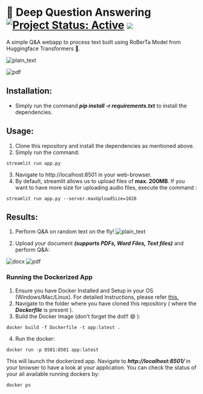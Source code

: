 # 📄 Deep Question Answering [![Project Status: Active](https://www.repostatus.org/badges/latest/active.svg)](https://www.repostatus.org/#active) [![](https://img.shields.io/badge/Prateek-Ralhan-brightgreen.svg?colorB=ff0000)](https://prateekralhan.github.io/)
A simple Q&A webapp to process text built using RoBerTa Model from Huggingface Transformers 🤗.

![plain_text](https://user-images.githubusercontent.com/29462447/152040979-3746ce6e-fbd5-4c00-8b6b-50b526a9ba6b.gif)

![pdf](https://user-images.githubusercontent.com/29462447/152040990-2fc3645a-4a7b-4a1b-a308-4b3ceae85407.gif)


## Installation:
* Simply run the command ***pip install -r requirements.txt*** to install the dependencies.

## Usage:
1. Clone this repository and install the dependencies as mentioned above.
2. Simply run the command: 
```
streamlit run app.py
```
3. Navigate to http://localhost:8501 in your web-browser.
4. By default, streamlit allows us to upload files of **max. 200MB**. If you want to have more size for uploading audio files, execute the command :
```
streamlit run app.py --server.maxUploadSize=1028
```

## Results:
1. Perform Q&A on random text on the fly!
![plain_text](https://user-images.githubusercontent.com/29462447/152040979-3746ce6e-fbd5-4c00-8b6b-50b526a9ba6b.gif)


2. Upload your document ***(supports PDFs, Word Files, Text files)*** and perform Q&A:

![docx](https://user-images.githubusercontent.com/29462447/152041322-1ed4e76f-614c-40ec-b9e6-b2274f77ff87.gif)
![pdf](https://user-images.githubusercontent.com/29462447/152040990-2fc3645a-4a7b-4a1b-a308-4b3ceae85407.gif)

### Running the Dockerized App
1. Ensure you have Docker Installed and Setup in your OS (Windows/Mac/Linux). For detailed Instructions, please refer [this.](https://docs.docker.com/engine/install/)
2. Navigate to the folder where you have cloned this repository ( where the ***Dockerfile*** is present ).
3. Build the Docker Image (don't forget the dot!! :smile: ): 
```
docker build -f Dockerfile -t app:latest .
```
4. Run the docker:
```
docker run -p 8501:8501 app:latest
```

This will launch the dockerized app. Navigate to ***http://localhost:8501/*** in your browser to have a look at your application. You can check the status of your all available running dockers by:
```
docker ps
```
